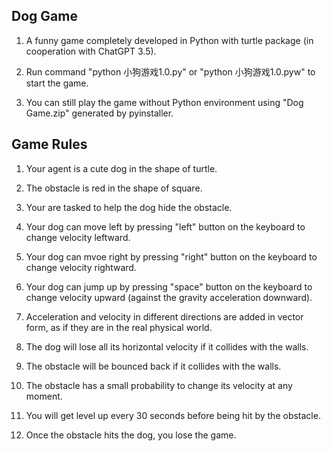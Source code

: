 ## Dog Game

1. A funny game completely developed in Python with turtle package (in cooperation with ChatGPT 3.5).

2. Run command "python 小狗游戏1.0.py" or "python 小狗游戏1.0.pyw" to start the game.

3. You can still play the game without Python environment using "Dog Game.zip" generated by pyinstaller.


## Game Rules

1. Your agent is a cute dog in the shape of turtle.

2. The obstacle is red in the shape of square.

3. Your are tasked to help the dog hide the obstacle.

4. Your dog can move left by pressing "left" button on the keyboard to change velocity leftward.

5. Your dog can mvoe right by pressing "right" button on the keyboard to change velocity rightward.

6. Your dog can jump up by pressing "space" button on the keyboard to change velocity upward (against the gravity acceleration downward).

7. Acceleration and velocity in different directions are added in vector form, as if they are in the real physical world.

8. The dog will lose all its horizontal velocity if it collides with the walls.

9. The obstacle will be bounced back if it collides with the walls.

10. The obstacle has a small probability to change its velocity at any moment.

11. You will get level up every 30 seconds before being hit by the obstacle.

12. Once the obstacle hits the dog, you lose the game.
